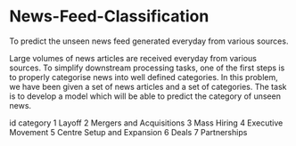 # News-Feed-Classification
To predict the unseen news feed generated everyday from various sources.

Large volumes of news articles are received everyday from various sources. To simplify downstream processing tasks, one of the first steps is to properly categorise news into well defined categories. In this problem, we have been given a set of news articles and a set of categories. The task is to develop a model which will be able to predict the category of unseen news.


id	category
1 	Layoff
2	  Mergers and Acquisitions
3 	Mass Hiring
4	  Executive Movement
5	  Centre Setup and Expansion
6 	Deals
7	  Partnerships
